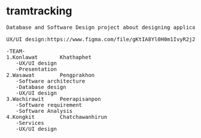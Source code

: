 # tramtracking
<pre>
Database and Software Design project about designing application to tracking Mahidol tram (just design concept and UX/UI)

UX/UI design:https://www.figma.com/file/gKtIA8Yl0H0m1IvyR2j2Wv/tramtracker?node-id=0%3A1

-TEAM-
1.Konlawat       Khathaphet
   -UX/UI design
   -Presentation
2.Wasawat        Pengprakhon
   -Software architecture
   -Database design
   -UX/UI design
3.Wachirawit     Peerapisanpon
   -Software requirement
   -Software Analysis
4.Kongkit        Chatchawanhirun
   -Services
   -UX/UI design
</pre>
